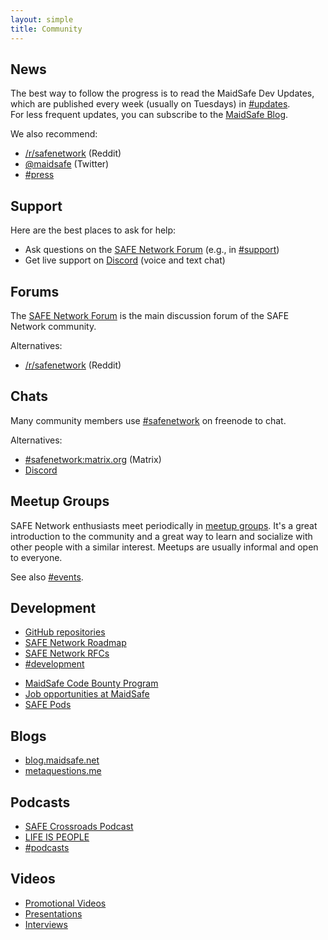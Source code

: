 ```yaml
---
layout: simple
title: Community
---
```


## News

The best way to follow the progress is to read the MaidSafe Dev Updates, which are published every week (usually on Tuesdays) in [#updates](https://forum.safenetwork.io/c/development/updates).<br>
For less frequent updates, you can subscribe to the [MaidSafe Blog](https://blog.maidsafe.net).

We also recommend:

- [/r/safenetwork](https://www.reddit.com/r/safenetwork) (Reddit)
- [@maidsafe](https://twitter.com/maidsafe) (Twitter)
- [#press](https://forum.safenetwork.io/c/press)
<!-- - [This Week in SAFE](http://eepurl.com/btCCob) (a weekly newsletter) -->

## Support

Here are the best places to ask for help:

- Ask questions on the [SAFE Network Forum](https://forum.safenetwork.io/) (e.g., in [#support](https://forum.safenetwork.io/c/support))
- Get live support on [Discord](https://discord.safenetwork.org) (voice and text chat)

## Forums

The [SAFE Network Forum](https://forum.safenetwork.io) is the main discussion forum of the SAFE Network community.

Alternatives:

- [/r/safenetwork](https://www.reddit.com/r/safenetwork) (Reddit)

## Chats

Many community members use [#safenetwork](https://kiwiirc.com/client/irc.freenode.net/safenetwork) on freenode to chat.

Alternatives:

- [#safenetwork:matrix.org](https://vector.im/beta/#/room/#safenetwork:matrix.org) (Matrix)
- [Discord](https://discourse.safenetwork.org)
<!-- - [Slack](https://slack.safenetwork.org) (we are trying to move away from Slack because it has [many limitations](https://facebook.github.io/react/blog/2015/10/19/reactiflux-is-moving-to-discord.html)) -->

## Meetup Groups

SAFE Network enthusiasts meet periodically in [meetup groups](/meetup-groups/). It's a great introduction to the community and a great way to learn and socialize with other people with a similar interest. Meetups are usually informal and open to everyone.

See also [#events](https://forum.safenetwork.io/c/community/events).

## Development

- [GitHub repositories](https://github.com/maidsafe)
- [SAFE Network Roadmap](http://maidsafe.net/roadmap.html#network)
- [SAFE Network RFCs](https://github.com/maidsafe/rfcs)
- [#development](https://forum.safenetwork.io/c/development)
<!-- - [JIRA issue tracker](https://maidsafe.atlassian.net) -->
- [MaidSafe Code Bounty Program](http://blog.maidsafe.net/2015/07/08/maidsafe-code-bounty-program/)
- [Job opportunities at MaidSafe](http://maidsafe.net/company.html#join-our-team)
- [SAFE Pods](https://blog.maidsafe.net/2014/06/12/safe-pods-and-decentralizing-project-safe-development/)

## Blogs

- [blog.maidsafe.net](https://blog.maidsafe.net)
- [metaquestions.me](http://metaquestions.me/)

## Podcasts

- [SAFE Crossroads Podcast](http://safecrossroads.net)
- [LIFE IS PEOPLE](https://www.youtube.com/channel/UC7s9jwN1LFor8UYZVIxNfgw)
- [#podcasts](https://forum.safenetwork.io/c/community/podcasts)

## Videos

- [Promotional Videos](https://www.youtube.com/playlist?list=PL7GqwP0KrKTrk-mpXxPb1l-oyfTHoZIdK)
- [Presentations](https://www.youtube.com/playlist?list=PL7GqwP0KrKTp8FmcJMdC9xCm3YA1oQwqM)
- [Interviews](https://www.youtube.com/playlist?list=PL7GqwP0KrKTrW09U4rHgD5kDhJGNFFU-b)
